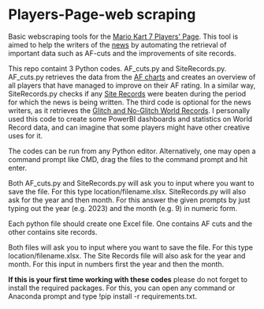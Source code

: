 # Players-Page-web scraping
Basic webscraping tools for the [Mario Kart 7 Players' Page](https://www.mariokart64.com/mk7/). This tool is aimed to help the writers of the [news](https://www.mariokart64.com/mk7/) by automating the retrieval of important data such as AF-cuts and the improvements of site records.

This repo containt 3 Python codes. AF_cuts.py and SiteRecords.py. AF_cuts.py retrieves the data from the [AF charts](https://www.mariokart64.com/mk7/afc.php) and creates an overview of all players that have managed to improve on their AF rating. In a similar way, SiteRecords.py checks if any [Site Records](https://www.mariokart64.com/mk7/wr.php) were beaten during the period for which the news is being written.  The third code is optional for the news writers, as it retrieves the [Glitch and No-Glitch World Records](https://mkwrs.com/mk7/). I personally used this code to create some PowerBI dashboards and statistics on World Record data, and can imagine that some players might have other creative uses for it.

The codes can be run from any Python editor. Alternatively, one may open a command prompt like CMD, drag the files to the command prompt and hit enter.

Both AF_cuts.py and SiteRecords.py will ask you to input where you want to save the file. For this type location/filename.xlsx.
SiteRecords.py will also ask for the year and then month. For this answer the given prompts by just typing out the year (e.g. 2023) and the month (e.g. 9) in numeric form.

Each python file should create one Excel file. One contains AF cuts and the other contains site records.

Both files will ask you to input where you want to save the file. For this type location/filename.xlsx.
The Site Records file will also ask for the year and month. For this input in numbers first the year and then the month.

**If this is your first time working with these codes** please do not forget to install the required packages. For this, you can open any command or Anaconda prompt and type !pip install -r requirements.txt.
